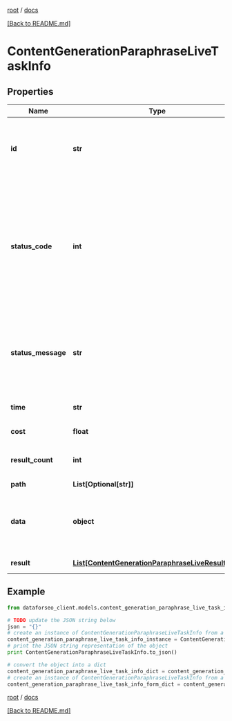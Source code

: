 [root](./../ "root") / [docs](./ "docs")

[[Back to README.md]](./../README.md "[Back to README.md]")

# ContentGenerationParaphraseLiveTaskInfo

## Properties

Name | Type | Description | Notes
------------ | ------------- | ------------- | -------------
**id** | **str** | task identifier unique task identifier in our system in the UUID format | [optional]
**status_code** | **int** | status code of the task generated by DataForSEO, can be within the following range: 10000-60000 you can find the full list of the response codes here | [optional]
**status_message** | **str** | informational message of the task you can find the full list of general informational messages here | [optional]
**time** | **str** | execution time, seconds | [optional]
**cost** | **float** | total tasks cost, USD | [optional]
**result_count** | **int** | number of elements in the result array | [optional]
**path** | **List[Optional[str]]** | URL path | [optional]
**data** | **object** | contains the same parameters that you specified in the POST request | [optional]
**result** | [**List[ContentGenerationParaphraseLiveResultInfo]**](ContentGenerationParaphraseLiveResultInfo.md) | array of results | [optional]

## Example

```python
from dataforseo_client.models.content_generation_paraphrase_live_task_info import ContentGenerationParaphraseLiveTaskInfo

# TODO update the JSON string below
json = "{}"
# create an instance of ContentGenerationParaphraseLiveTaskInfo from a JSON string
content_generation_paraphrase_live_task_info_instance = ContentGenerationParaphraseLiveTaskInfo.from_json(json)
# print the JSON string representation of the object
print ContentGenerationParaphraseLiveTaskInfo.to_json()

# convert the object into a dict
content_generation_paraphrase_live_task_info_dict = content_generation_paraphrase_live_task_info_instance.to_dict()
# create an instance of ContentGenerationParaphraseLiveTaskInfo from a dict
content_generation_paraphrase_live_task_info_form_dict = content_generation_paraphrase_live_task_info.from_dict(content_generation_paraphrase_live_task_info_dict)
```

  

[root](./../ "root") / [docs](./ "docs")

[[Back to README.md]](./../README.md "[Back to README.md]")
